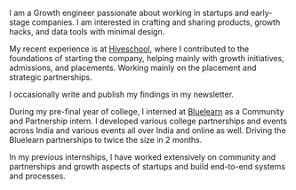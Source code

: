 I am a Growth engineer passionate about working in startups and early-stage companies. I am interested in crafting and sharing products, growth hacks, and data tools with minimal design. 

My recent experience is at [Hiveschool](https://hiveschool.co/), where I contributed to the foundations of starting the company, helping mainly with growth initiatives, admissions, and placements. Working mainly on the placement and strategic partnerships. 

I occasionally write and publish my findings in my newsletter. 

During my pre-final year of college, I interned at [Bluelearn](https://www.bluelearn.in) as a Community and Partnership intern. I developed various college partnerships and events across India and various events all over India and online as well. Driving the Bluelearn partnerships to twice the size in 2 months. 

In my previous internships, I have worked extensively on community and partnerships and growth aspects of startups and build end-to-end systems and processes. 




